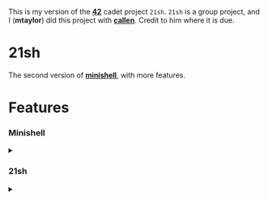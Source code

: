 This is my version of the **[42](https://www.42.us.org/)** cadet project `21sh`. `21sh` is a group project, and I (**mtaylor**) did this project with **[callen](https://github.com/MrChafeits)**. Credit to him where it is due.

# 21sh
The second version of **[minishell](https://github.com/motaylormo/minishell)**, with more features.

# Features
### Minishell
<details><summary></summary>

* You must manage the errors without using `errno`, by displaying a message adapted to the error output
* The executable are those you can find in the paths indicated in the `PATH` variable
* Deal correctly with the `PATH` and the environment
* Implement a series of builtins:
	* `echo`
	* `cd`
	* `setenv`
	* `unsetenv`
	* `env`
	* `exit`
* Implement expansion of variable references `$` and the tilde `~`
</details>

### 21sh
<details><summary></summary>

* The `C-d` (EOF) and `C-c` (`SIGINT`) keys combination features for line edition and process execution
* The `;` command line separator
* Pipes `|`
* The 4 following redirections which follow the general format of `[n]redir-op word`:
  * Redirecting Input
	* `[n]<word`  : open file _word_ for reading on the specified file descriptor (2.7.1)
  * Redirecting Output
	* `[n]>word`  : create and/or open file _word_ for writing on the specified file descriptor (2.7.2)
  * Appending Redirected Output
	* `[n]>>word` : create and/or open file _word_ for appending on the specified file descriptor (2.7.3)
  * Here-Document
	* `[n]<<word` : redirects subsequent lines read by the shell to the input of a command (2.7.4)
* File descriptor Duplication
  * Duplicating Input File Descriptor
	* `[n]<&word` : duplicate one input file descriptor from another, or close one. (2.7.5)
  * Duplicating Output File Descriptor
	* `[n]>&word` : duplicate one output file descriptor from another, or close one. (2.7.6)
  * Open File Descriptors for Reading and Writing
	* `[n]<>word` : open file that is the expansion of _word_ for reading and writing on _n_ or stdin if _n_ is unspecified. (2.7.7)
* A line editing feature using the `termcaps` library. Implement at least the following features:
	* Edit the line where the cursor is located
	* Move the cursor left and right to be able to edit the line at a specific location. New characters have to be inserted between the existing ones similarly to a classic shell.
		* Move directly by word towards the left or the right using `C-left`(`M-b`) and `C-right`(`M-b`) or any other reasonable combination of keys.
		* Go directly to the beginning or the end of a line by pressing `home`(`C-a`) and `end`(`C-e`).
	* Use up and down arrows to navigate through the command history which we will then be able to edit if we feel like it (the line, not the history)
	* Cut, copy, and/or paste all or part of a line using the key sequence you prefer.
        * `C-k` : cut/kill current line contents from cursor position to the end of the line, into the temp-buffer.
        * `C-y` : paste/yank the current temp-buffer/kill-ring contents to cursor position.
        * `C-d` : forward delete character, similarly to how the `delete` functions.
        * `C-w` : cut/kill the immediately preceeding word into the temp-buffer, including any trailing whitespace.
	* Write AND edit a command over a few lines. In that case, we would love that `C-up`(`C-p`) and `C-down`(`C-n`) allow to go from one line to another in the command while remaining in the same column or otherwise the most appropriate column.
	* Completely manage quotes and double quotes, even on several lines (expansions excluded).
        * `'` Single quotes suppress normal expansions and preserve whitespace in the enclosed string
        * `"` Double quotes preserve whitespace and allow for variable expansion but not tilde expansion

[important reference](http://pubs.opengroup.org/onlinepubs/9699919799/)

</details>
